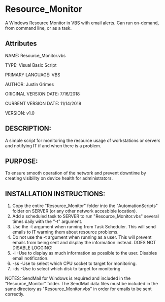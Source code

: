 # Resource_Monitor
A Windows Resource Monitor in VBS with email alerts. Can run on-demand, from command line, or as a task.

## Attributes
NAME: Resource_Monitor.vbs

TYPE: Visual Basic Script

PRIMARY LANGUAGE: VBS

AUTHOR: Justin Grimes

ORIGINAL VERSION DATE: 7/16/2018

CURRENT VERSION DATE: 11/14/2018

VERSION: v1.0


## DESCRIPTION: 
A simple script for monitoring the resource usage of workstations or servers and notifying IT if and when there is a problem.


## PURPOSE: 
To ensure smooth operation of the network and prevent downtime by creating visibility on device health for administrators.


## INSTALLATION INSTRUCTIONS: 
1. Copy the entire "Resource_Monitor" folder into the "AutomationScripts" folder on SERVER (or any other network accesbible location).
2. Add a scheduled task to SERVER to run "Resource_Monitor.vbs" several times daily with the "-t" argument.
3. Use the -t argument when running from Task Scheduler. This will send emails to IT warning them about resource problems.
4. Do not use the -t argument when running as a user. This will prevent emails from being sent and display the information instead. DOES NOT DISABLE LOGGING!
5. -i  -Use to display as much information as possible to the user. Disables email notification.
6. -ss  -Use to select which CPU socket to target for monitoring.
7. -ds  -Use to select which disk to target for monitoring.

NOTES: SendMail for Windows is required and included in the "Resource_Monitor" folder. The SendMail data files must be included in the same directory as "Resource_Monitor.vbs" in order for emails to be sent correctly.
